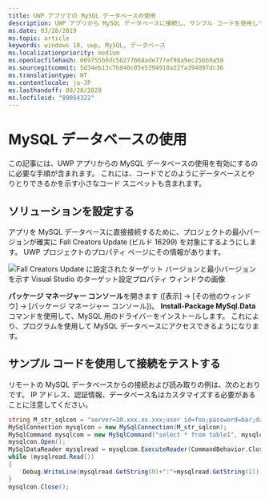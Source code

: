 ```yaml
---
title: UWP アプリでの MySQL データベースの使用
description: UWP アプリから MySQL データベースに接続し、サンプル コードを使用して接続をテストする方法について説明します。
ms.date: 03/28/2019
ms.topic: article
keywords: windows 10, uwp, MySQL, データベース
ms.localizationpriority: medium
ms.openlocfilehash: 669755b9dc56277668ade777ef98a9ec256b9a59
ms.sourcegitcommit: 5d34eb13c7b840c05e5394910a22fa394097dc36
ms.translationtype: HT
ms.contentlocale: ja-JP
ms.lasthandoff: 08/28/2020
ms.locfileid: "89054322"
---
```

# <a name="use-a-mysql-database"></a>MySQL データベースの使用
この記事には、UWP アプリからの MySQL データベースの使用を有効にするのに必要な手順が含まれます。 これには、コードでどのようにデータベースとやりとりできるかを示す小さなコード スニペットも含まれます。

## <a name="set-up-your-solution"></a>ソリューションを設定する

アプリを MySQL データベースに直接接続するために、プロジェクトの最小バージョンが確実に Fall Creators Update (ビルド 16299) を対象にするようにします。  UWP プロジェクトのプロパティ ページにその情報があります。

![Fall Creators Update に設定されたターゲット バージョンと最小バージョンを示す Visual Studio のターゲット設定プロパティ ウィンドウの画像](images/min-version-fall-creators.png)

**パッケージ マネージャー コンソール**を開きます ([表示] -> [その他のウィンドウ] -> [パッケージ マネージャー コンソール])。 **Install-Package MySql.Data** コマンドを使用して、MySQL 用のドライバーをインストールします。 これにより、プログラムを使用して MySQL データベースにアクセスできるようになります。

## <a name="test-your-connection-using-sample-code"></a>サンプル コードを使用して接続をテストする
リモートの MySQL データベースからの接続および読み取りの例は、次のとおりです。 IP アドレス、認証情報、データベース名はカスタマイズする必要があることに注意してください。

```csharp
string M_str_sqlcon = "server=10.xxx.xx.xxx;user id=foo;password=bar;database=baz";
MySqlConnection mysqlcon = new MySqlConnection(M_str_sqlcon);
MySqlCommand mysqlcom = new MySqlCommand("select * from table1", mysqlcon);
mysqlcon.Open();
MySqlDataReader mysqlread = mysqlcom.ExecuteReader(CommandBehavior.CloseConnection);
while (mysqlread.Read())
{
    Debug.WriteLine(mysqlread.GetString(0)+":"+mysqlread.GetString(1));
}
mysqlcon.Close();
```
